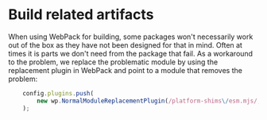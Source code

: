 # Build related artifacts

When using WebPack for building, some packages won't necessarily work out of the box as they
have not been designed for that in mind. Often at times it is parts we don't need from the package
that fail. As a workaround to the problem, we replace the problematic module by using the
replacement plugin in WebPack and point to a module that removes the problem:

```javascript
    config.plugins.push(
        new wp.NormalModuleReplacementPlugin(/platform-shims\/esm.mjs/, 'devcentral/backend/_build/esm.js')
    );
```
